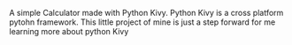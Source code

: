 A simple Calculator made with Python Kivy.
Python Kivy is a cross platform pytohn framework.
This little project of mine is just a step forward for me learning more about python Kivy